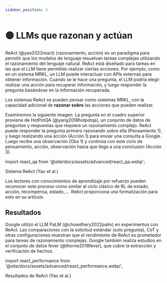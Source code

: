 ```yaml
---
sidebar_position: 3
---
```


# 🟡 LLMs que razonan y actúan

ReAct (@yao2022react) (razonamiento, acción) es un paradigma para permitir que los modelos de lenguaje resuelvan tareas complejas utilizando el razonamiento del lenguaje natural. ReAct está diseñado para tareas en las que el LLM tiene permitido realizar ciertas acciones. Por ejemplo, como en un sistema MRKL, un LLM puede interactuar con APIs externas para obtener información. Cuando se le hace una pregunta, el LLM podría elegir realizar una acción para recuperar información, y luego responder la pregunta basándose en la información recuperada.

Los sistemas ReAct se pueden pensar como sistemas MRKL, con la capacidad adicional de **razonar sobre** las acciones que pueden realizar.

Examinemos la siguiente imagen. La pregunta en el cuadro superior proviene de HotPotQA (@yang2018hotpotqa), un conjunto de datos de preguntas y respuestas que requiere un razonamiento complejo. ReAct puede responder la pregunta primero razonando sobre ella (Pensamiento 1), y luego realizando una acción (Acción 1) para enviar una consulta a Google. Luego recibe una observación (Obs 1) y continúa con este ciclo de pensamiento, acción, observación hasta que llega a una conclusión (Acción 3).

import react_qa from '@site/docs/assets/advanced/react_qa.webp';

<div style={{textAlign: 'center'}}>
  <LazyLoadImage src={react_qa} style={{width: "500px"}} />
</div>

<div style={{textAlign: 'center'}}>
Sistema ReAct (Yao et al.)
</div>

Los lectores con conocimientos de aprendizaje por refuerzo pueden reconocer este proceso como similar al ciclo clásico de RL de estado, acción, recompensa, estado,.... ReAct proporciona una formalización para esto en su artículo.

## Resultados

Google utilizó el LLM PaLM (@chowdhery2022palm) en experimentos con ReAct. Las comparaciones con la solicitud estándar (solo pregunta), CoT y otras configuraciones muestran que el rendimiento de ReAct es prometedor para tareas de razonamiento complejas. Google también realiza estudios en el conjunto de datos fever (@thorne2018fever), que cubre la extracción y verificación de hechos.

import react_performance from '@site/docs/assets/advanced/react_performance.webp';

<div style={{textAlign: 'center'}}>
  <LazyLoadImage src={react_performance} style={{width: "500px"}} />
</div>

<div style={{textAlign: 'center'}}>
Resultados de ReAct (Yao et al.)
</div>

